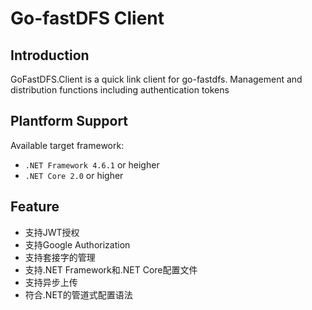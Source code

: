 # Go-fastDFS Client

## Introduction

GoFastDFS.Client is a quick link client for go-fastdfs. Management and distribution functions including authentication tokens

## Plantform Support

Available target framework:
- `.NET Framework 4.6.1` or heigher
- `.NET Core 2.0` or higher

## Feature

- 支持JWT授权
- 支持Google Authorization
- 支持套接字的管理
- 支持.NET Framework和.NET Core配置文件
- 支持异步上传
- 符合.NET的管道式配置语法

